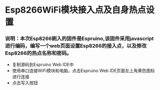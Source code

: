 # Esp8266WiFi模块接入点及自身热点设置
### 说明：本次Esp8266刷入的固件是Espruino,该固件采用javascript进行编码，编写一个web页面设置Esp8266的接入点，以及修改Esp8266的热点名称和密码。

- 复制源码到Espruino Web IDE中
- 使用串口连接WiFi模块和电脑，点击Espruino Web IDE页面左上角黄色图标进行连接
- 点击写入按钮
